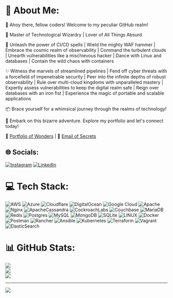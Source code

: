 # 💫 About Me:
👋 Ahoy there, fellow coders! Welcome to my peculiar GitHub realm!

🧠 Master of Technological Wizardry | Lover of All Things Absurd

🚀 Unleash the power of CI/CD spells | Wield the mighty WAF hammer | Embrace the cosmic realm of observability | Command the turbulent clouds | Unearth vulnerabilities like a mischievous hacker | Dance with Linux and databases | Contain the wild chaos with containers

✨ Witness the marvels of streamlined pipelines | Fend off cyber threats with a forcefield of impenetrable security | Peer into the infinite depths of robust observability | Rule over multi-cloud kingdoms with unparalleled mastery | Expertly assess vulnerabilities to keep the digital realm safe | Reign over databases with an iron fist | Experience the magic of portable and scalable applications

📦 Brace yourself for a whimsical journey through the realms of technology!

🤝 Embark on this bizarre adventure. Explore my portfolio and let's connect today!

🔗 [Portfolio of Wonders](https://dev.ramippala.com) | 📧 [Email of Secrets](dev@ramippala.com)




## 🌐 Socials:
[![Instagram](https://img.shields.io/badge/Instagram-%23E4405F.svg?logo=Instagram&logoColor=white)](https://instagram.com/ram_ippala/) [![LinkedIn](https://img.shields.io/badge/LinkedIn-%230077B5.svg?logo=linkedin&logoColor=white)](https://linkedin.com/in/ram-ippala/) 

# 💻 Tech Stack:
![AWS](https://img.shields.io/badge/AWS-%23FF9900.svg?style=plastic&logo=amazon-aws&logoColor=white) ![Azure](https://img.shields.io/badge/azure-%230072C6.svg?style=plastic&logo=azure-devops&logoColor=white) ![Cloudflare](https://img.shields.io/badge/Cloudflare-F38020?style=plastic&logo=Cloudflare&logoColor=white) ![DigitalOcean](https://img.shields.io/badge/DigitalOcean-%230167ff.svg?style=plastic&logo=digitalOcean&logoColor=white) ![Google Cloud](https://img.shields.io/badge/Google%20Cloud-%234285F4.svg?style=plastic&logo=google-cloud&logoColor=white) ![Apache](https://img.shields.io/badge/apache-%23D42029.svg?style=plastic&logo=apache&logoColor=white) ![Nginx](https://img.shields.io/badge/nginx-%23009639.svg?style=plastic&logo=nginx&logoColor=white) ![ApacheCassandra](https://img.shields.io/badge/cassandra-%231287B1.svg?style=plastic&logo=apache-cassandra&logoColor=white) ![CockroachLabs](https://img.shields.io/badge/Cockroach%20Labs-6933FF?style=plastic&logo=Cockroach%20Labs&logoColor=white) ![Couchbase](https://img.shields.io/badge/Couchbase-EA2328?style=plastic&logo=couchbase&logoColor=white) ![MariaDB](https://img.shields.io/badge/MariaDB-003545?style=plastic&logo=mariadb&logoColor=white) ![Redis](https://img.shields.io/badge/redis-%23DD0031.svg?style=plastic&logo=redis&logoColor=white) ![Postgres](https://img.shields.io/badge/postgres-%23316192.svg?style=plastic&logo=postgresql&logoColor=white) ![MySQL](https://img.shields.io/badge/mysql-%2300f.svg?style=plastic&logo=mysql&logoColor=white) ![MongoDB](https://img.shields.io/badge/MongoDB-%234ea94b.svg?style=plastic&logo=mongodb&logoColor=white) ![SQLite](https://img.shields.io/badge/sqlite-%2307405e.svg?style=plastic&logo=sqlite&logoColor=white) ![LINUX](https://img.shields.io/badge/Linux-FCC624?style=plastic&logo=linux&logoColor=black) ![Docker](https://img.shields.io/badge/docker-%230db7ed.svg?style=plastic&logo=docker&logoColor=white) ![Postman](https://img.shields.io/badge/Postman-FF6C37?style=plastic&logo=postman&logoColor=white) ![Rancher](https://img.shields.io/badge/rancher-%230075A8.svg?style=plastic&logo=rancher&logoColor=white) ![Ansible](https://img.shields.io/badge/ansible-%231A1918.svg?style=plastic&logo=ansible&logoColor=white) ![Kubernetes](https://img.shields.io/badge/kubernetes-%23326ce5.svg?style=plastic&logo=kubernetes&logoColor=white) ![Terraform](https://img.shields.io/badge/terraform-%235835CC.svg?style=plastic&logo=terraform&logoColor=white) ![Vagrant](https://img.shields.io/badge/vagrant-%231563FF.svg?style=plastic&logo=vagrant&logoColor=white) ![ElasticSearch](https://img.shields.io/badge/-ElasticSearch-005571?style=plastic&logo=elasticsearch)
# 📊 GitHub Stats:
![](https://github-readme-stats.vercel.app/api?username=ramippala&theme=dark&hide_border=false&include_all_commits=false&count_private=false)<br/>
![](https://github-readme-streak-stats.herokuapp.com/?user=ramippala&theme=dark&hide_border=false)<br/>
![](https://github-readme-stats.vercel.app/api/top-langs/?username=ramippala&theme=dark&hide_border=false&include_all_commits=false&count_private=false&layout=compact)

---
[![](https://visitcount.itsvg.in/api?id=ramippala&icon=2&color=0)](https://visitcount.itsvg.in)

<!-- Proudly created with GPRM ( https://gprm.itsvg.in ) -->
